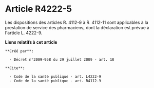 # Article R4222-5

Les dispositions des articles R. 4112-9 à R. 4112-11 sont applicables à la prestation de service des pharmaciens, dont la
déclaration est prévue à l'article L. 4222-9.

**Liens relatifs à cet article**

	**Créé par**:

	  - Décret n°2009-958 du 29 juillet 2009 - art. 10

	**Cite**:

	  - Code de la santé publique - art. L4222-9
	  - Code de la santé publique - art. R4112-9
